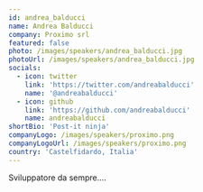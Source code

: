 ```yaml
---
id: andrea_balducci
name: Andrea Balducci
company: Proximo srl
featured: false
photo: /images/speakers/andrea_balducci.jpg
photoUrl: /images/speakers/andrea_balducci.jpg
socials:
  - icon: twitter
    link: 'https://twitter.com/andreabalducci'
    name: '@andreabalducci'
  - icon: github
    link: 'https://github.com/andreabalducci'
    name: andreabalducci
shortBio: 'Post-it ninja'
companyLogo: /images/speakers/proximo.png
companyLogoUrl: /images/speakers/proximo.png
country: 'Castelfidardo, Italia'
---
```


Sviluppatore da sempre....
